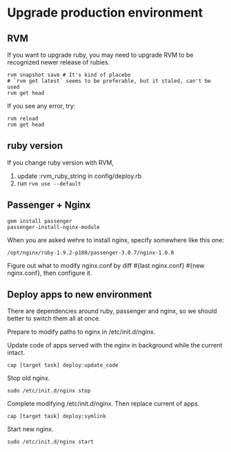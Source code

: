 Upgrade production environment
==============================


RVM
---
If you want to upgrade ruby, you may need to upgrade RVM to be recognized newer release of rubies.

    rvm snapshot save # It's kind of placebo
    # `rvm get latest` seems to be preferable, but it staled, can't be used
    rvm get head

If you see any error, try:

    rvm reload
    rvm get head


ruby version
------------
If you change ruby version with RVM,

1. update :rvm_ruby_string in config/deploy.rb
2. run `rvm use --default`


Passenger + Nginx
-----------------

    gem install passenger
    passenger-install-nginx-module

When you are asked wehre to install nginx, specify somewhere like this one:

    /opt/nginx/ruby-1.9.2-p180/passenger-3.0.7/nginx-1.0.0

Figure out what to modify nginx.conf by diff #{last nginx.conf} #{new nginx.conf}, then configure it.


Deploy apps to new environment
------------------------------
There are dependencies around ruby, passenger and nginx, so we should better to switch them all at once.

Prepare to modify paths to nginx in /etc/init.d/nginx.

Update code of apps served with the nginx in background while the current intact.

    cap [target task] deploy:update_code

Stop old nginx.

    sudo /etc/init.d/nginx stop

Complete modifying /etc/init.d/nginx.
Then replace current of apps.

    cap [target task] deploy:symlink

Start new nginx.

    sudo /etc/init.d/nginx start
